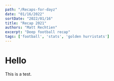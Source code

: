 ```yaml
---
path: "/Recaps-for-dayz"
date: "01/16/2022"
sortDate: "2022/01/16"
title: "Recap 2021"
authors: "Matt Rechtien"
excerpt: "Deep football recap"
tags: ['football', 'stats', 'golden hurristats']
---
```


# Hello

This is a test.